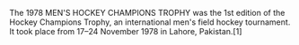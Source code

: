 The 1978 MEN'S HOCKEY CHAMPIONS TROPHY was the 1st edition of the Hockey Champions Trophy, an international men's field hockey tournament. It took place from 17–24 November 1978 in Lahore, Pakistan.[1]
